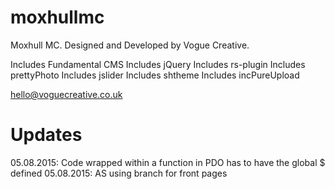 # moxhullmc
Moxhull MC. Designed and Developed by Vogue Creative.

Includes Fundamental CMS
Includes jQuery
Includes rs-plugin
Includes prettyPhoto
Includes jslider
Includes shtheme
Includes incPureUpload

hello@voguecreative.co.uk

# Updates
05.08.2015: Code wrapped within a function in PDO has to have the global $ defined
05.08.2015: AS using branch for front pages
